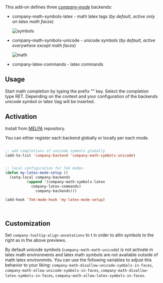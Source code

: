 This add-on defines three *[company-mode](https://github.com/company-mode)* backends:

  * company-math-symbols-latex	- math latex tags (_by default, active only on latex math faces_)

      ![symbols](https://raw.github.com/vspinu/company-math/master/img/latex-symbols.png)

 * company-math-symbols-unicode	- unicode symbols (_by default, active everywhere except math faces_)

      ![math](https://raw.github.com/vspinu/company-math/master/img/unicode-math.png)

 * company-latex-commands 		- latex commands 

## Usage ##

Start math completion by typing the prefix "\" key. Select the completion type
RET. Depending on the context and your configuration of the backends unicode
symbol or latex \tag will be inserted.

## Activation ##

Install from [MELPA](http://melpa.milkbox.net/) repository.

You can either register each backend globally or locally per each mode.


```lisp

;; add completions of unicode symbols globally 
(add-to-list 'company-backend 'company-math-symbols-unicode)


```

```lisp

;; local configuration for TeX modes
(defun my-latex-mode-setup ()
  (setq-local company-backends
	      (append '(company-math-symbols-latex
			company-latex-commands)
		      company-backends)))

(add-hook 'TeX-mode-hook 'my-latex-mode-setup)

 
```

## Customization ##

Set `company-tooltip-align-annotations` to t in order to allin symbols to the right as in the above previews.

By default unicode symbols (`company-math-math-unicode`) is not activate in
latex math environments and latex math symbols are not available outside of math
latex environmnts. You can use the following variables to adjust this behavior
to your liking: `company-math-disallow-unicode-symbols-in-faces`,
`company-math-allow-unicode-symbols-in-faces`,
`company-math-disallow-latex-symbols-in-faces`,
`company-math-allow-latex-symbols-in-faces`.
 
